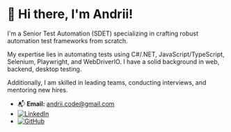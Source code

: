 # 👋 Hi there, I'm Andrii!

I'm a Senior Test Automation (SDET) specializing in crafting robust automation test frameworks from scratch.

My expertise lies in automating tests using C#/.NET, JavaScript/TypeScript, Selenium, Playwright, and WebDriverIO. I have a solid background in web, backend, desktop testing.

Additionally, I am skilled in leading teams, conducting interviews, and mentoring new hires.

- 📬 **Email:** andrii.code@gmail.com
- [![LinkedIn](https://img.shields.io/badge/LinkedIn-0077B5?logo=linkedin&logoColor=white)](https://www.linkedin.com/in/andrii-samoilenko-code/)
- [![GitHub](https://img.shields.io/badge/GitHub-181717?logo=github&logoColor=white)](https://github.com/andriiengineer)





<!--
**andriiengineer/andriiengineer** is a ✨ _special_ ✨ repository because its `README.md` (this file) appears on your GitHub profile.

Here are some ideas to get you started:

- 🔭 I’m currently working on ...
- 🌱 I’m currently learning ...
- 👯 I’m looking to collaborate on ...
- 🤔 I’m looking for help with ...
- 💬 Ask me about ...
- 📫 How to reach me: ...
- 😄 Pronouns: ...
- ⚡ Fun fact: ...


## 📈 GitHub Stats
![Andrii's GitHub stats](https://github-readme-stats.vercel.app/api?username=andriiengineer&show_icons=true&theme=radical)
-->

